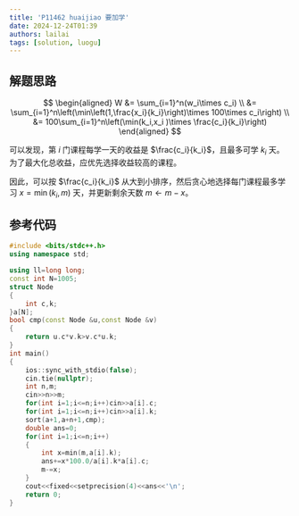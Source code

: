 ```yaml
---
title: 'P11462 huaijiao 要加学'
date: 2024-12-24T01:39
authors: lailai
tags: [solution, luogu]
---
```


<Solution pid="P11462" aid="arybtu0j" />

<!-- truncate -->

## 解题思路

$$
\begin{aligned}
  W &= \sum_{i=1}^n(w_i\times c_i) \\
  &= \sum_{i=1}^n\left(\min\left(1,\frac{x_i}{k_i}\right)\times 100\times c_i\right) \\
  &= 100\sum_{i=1}^n\left(\min(k_i,x_i )\times \frac{c_i}{k_i}\right)
\end{aligned}
$$

可以发现，第 $i$ 门课程每学一天的收益是 $\frac{c_i}{k_i}$，且最多可学 $k_i$ 天。为了最大化总收益，应优先选择收益较高的课程。

因此，可以按 $\frac{c_i}{k_i}$ 从大到小排序，然后贪心地选择每门课程最多学习 $x = \min(k_i, m)$ 天，并更新剩余天数 $m \gets m - x$。

## 参考代码

```cpp
#include <bits/stdc++.h>
using namespace std;

using ll=long long;
const int N=1005;
struct Node
{
	int c,k;
}a[N];
bool cmp(const Node &u,const Node &v)
{
	return u.c*v.k>v.c*u.k;
}
int main()
{
	ios::sync_with_stdio(false);
	cin.tie(nullptr);
	int n,m;
	cin>>n>>m;
	for(int i=1;i<=n;i++)cin>>a[i].c;
	for(int i=1;i<=n;i++)cin>>a[i].k;
	sort(a+1,a+n+1,cmp);
	double ans=0;
	for(int i=1;i<=n;i++)
	{
		int x=min(m,a[i].k);
		ans+=x*100.0/a[i].k*a[i].c;
		m-=x;
	}
	cout<<fixed<<setprecision(4)<<ans<<'\n';
	return 0;
}
```
